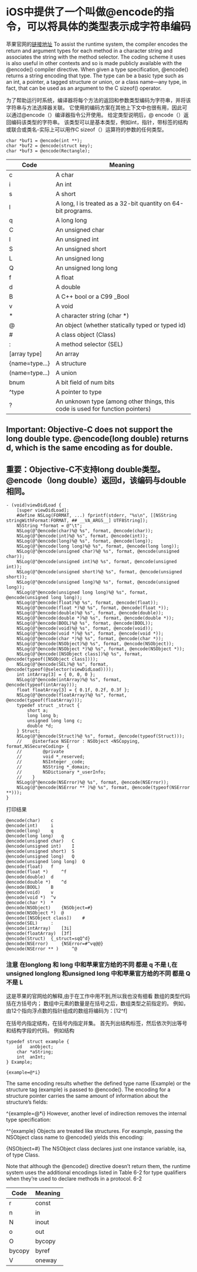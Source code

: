 # iOS中提供了一个叫做@encode的指令，可以将具体的类型表示成字符串编码

苹果官网的[链接地址](https://developer.apple.com/library/archive/documentation/Cocoa/Conceptual/ObjCRuntimeGuide/Articles/ocrtTypeEncodings.html#//apple_ref/doc/uid/TP40008048-CH100-SW1)
To assist the runtime system, the compiler encodes the return and argument types for each method in a character string and associates the string with the method selector. The coding scheme it uses is also useful in other contexts and so is made publicly available with the @encode() compiler directive. When given a type specification, @encode() returns a string encoding that type. The type can be a basic type such as an int, a pointer, a tagged structure or union, or a class name—any type, in fact, that can be used as an argument to the C sizeof() operator.

为了帮助运行时系统，编译器将每个方法的返回和参数类型编码为字符串，并将该字符串与方法选择器关联。 它使用的编码方案在其他上下文中也很有用，因此可以通过@encode（）编译器指令公开使用。 给定类型说明后，@ encode（）返回编码该类型的字符串。 该类型可以是基本类型，例如int，指针，带标签的结构或联合或类名-实际上可以用作C sizeof（）运算符的参数的任何类型。
```
char *buf1 = @encode(int **);
char *buf2 = @encode(struct key);
char *buf3 = @encode(Rectangle);
```



| Code | Meaning |
| --- | --- | 
| c | A char |  
| i | An int |  
| s | A short |  
| l |  A long, l is treated as a 32-bit quantity on 64-bit programs.|
| q | A long long  |
| C | An unsigned char |
| I | An unsigned int |
| S | An unsigned short |
| L | An unsigned long |
| Q | An unsigned long long |
| f | A float |
| d | A double |
| B | A C++ bool or a C99 _Bool |
| v | A void |
| * | A character string (char *) |
| @ | An object (whether statically typed or typed id) |
| # | A class object (Class) |
| : | A method selector (SEL) |
| [array type] | An array |
| {name=type...} | A structure |
| (name=type...) | A union |
| bnum | A bit field of num bits |
| ^type | A pointer to type |
| ? | An unknown type (among other things, this code is used for function pointers) |


## Important: Objective-C does not support the long double type. @encode(long double) returns d, which is the same encoding as for double.
## 重要：Objective-C不支持long double类型。 @encode（long double）返回d，该编码与double相同。

```
- (void)viewDidLoad {
    [super viewDidLoad];
    #define NSLog(FORMAT, ...) fprintf(stderr, "%s\n", [[NSString stringWithFormat:FORMAT, ## __VA_ARGS__] UTF8String]);
    NSString *format = @"\t";
    NSLog(@"@encode(char)%@ %s", format, @encode(char));
    NSLog(@"@encode(int)%@ %s", format, @encode(int));
    NSLog(@"@encode(long)%@ %s", format, @encode(long));
    NSLog(@"@encode(long long)%@ %s", format, @encode(long long));
    NSLog(@"@encode(unsigned char)%@ %s", format, @encode(unsigned char));
    NSLog(@"@encode(unsigned int)%@ %s", format, @encode(unsigned int));
    NSLog(@"@encode(unsigned short)%@ %s", format, @encode(unsigned short));
    NSLog(@"@encode(unsigned long)%@ %s", format, @encode(unsigned long));
    NSLog(@"@encode(unsigned long long)%@ %s", format, @encode(unsigned long long));
    NSLog(@"@encode(float)%@ %s", format, @encode(float));
    NSLog(@"@encode(float *)%@ %s", format, @encode(float *));
    NSLog(@"@encode(double)%@ %s", format, @encode(double));
    NSLog(@"@encode(double *)%@ %s", format, @encode(double *));
    NSLog(@"@encode(BOOL)%@ %s", format, @encode(BOOL));
    NSLog(@"@encode(void)%@ %s", format, @encode(void));
    NSLog(@"@encode(void *)%@ %s", format, @encode(void *));
    NSLog(@"@encode(char *)%@ %s", format, @encode(char *));
    NSLog(@"@encode(NSObject)%@ %s", format, @encode(NSObject));
    NSLog(@"@encode(NSObject *)%@ %s", format, @encode(NSObject *));
    NSLog(@"@encode([NSObject class])%@ %s", format, @encode(typeof([NSObject class])));
    NSLog(@"@encode(SEL)%@ %s", format, @encode(typeof(@selector(viewDidLoad))));
    int intArray[3] = { 0, 0, 0 };
    NSLog(@"@encode(intArray)%@ %s", format, @encode(typeof(intArray)));
    float floatArray[3] = { 0.1f, 0.2f, 0.3f };
    NSLog(@"@encode(floatArray)%@ %s", format, @encode(typeof(floatArray)));
    typedef struct _struct {
        short a;
        long long b;
        unsigned long long c;
        double *d;
    } Struct;
    NSLog(@"@encode(Struct)%@ %s", format, @encode(typeof(Struct)));
    //    @interface NSError : NSObject <NSCopying, format,NSSecureCoding> {
    //        @private
    //        void *_reserved;
    //        NSInteger _code;
    //        NSString *_domain;
    //        NSDictionary *_userInfo;
    //    }
    NSLog(@"@encode(NSError)%@ %s", format, @encode(NSError));
    NSLog(@"@encode(NSError ** )%@ %s", format, @encode(typeof(NSError **)));
}
```
打印结果 
```
@encode(char)	 c
@encode(int)	 i
@encode(long)	 q
@encode(long long)	 q
@encode(unsigned char)	 C
@encode(unsigned int)	 I
@encode(unsigned short)	 S
@encode(unsigned long)	 Q
@encode(unsigned long long)	 Q
@encode(float)	 f
@encode(float *)	 ^f
@encode(double)	 d
@encode(double *)	 ^d
@encode(BOOL)	 B
@encode(void)	 v
@encode(void *)	 ^v
@encode(char *)	 *
@encode(NSObject)	 {NSObject=#}
@encode(NSObject *)	 @
@encode([NSObject class])	 #
@encode(SEL)	 :
@encode(intArray)	 [3i]
@encode(floatArray)	 [3f]
@encode(Struct)	 {_struct=sqQ^d}
@encode(NSError)	 {NSError=#^vq@@}
@encode(NSError ** )	 ^@
```

### 注意 在longlong 和 long 中和苹果官方给的不同 都是 q 不是 l,在unsigned longlong 和unsigned long 中和苹果官方给的不同 都是 Q 不是 L 
这是苹果的官网给的解释,由于在工作中用不到,所以我也没有细看
数组的类型代码括在方括号内； 数组中元素的数量是在括号之后，数组类型之前指定的。 例如，由12个指向浮点数的指针组成的数组将编码为：[12^f]

在括号内指定结构，在括号内指定并集。 首先列出结构标签，然后依次列出等号和结构字段的代码。 例如结构

```
typedef struct example {
    id   anObject;
    char *aString;
    int  anInt;
} Example;

{example=@*i}
```
The same encoding results whether the defined type name (Example) or the structure tag (example) is passed to @encode(). The encoding for a structure pointer carries the same amount of information about the structure’s fields:

^{example=@*i}
However, another level of indirection removes the internal type specification:

^^{example}
Objects are treated like structures. For example, passing the NSObject class name to @encode() yields this encoding:

{NSObject=#}
The NSObject class declares just one instance variable, isa, of type Class.

Note that although the @encode() directive doesn’t return them, the runtime system uses the additional encodings listed in Table 6-2 for type qualifiers when they’re used to declare methods in a protocol.
6-2

| Code | Meaning |
| --- | --- | 
| r | const |  
| n | in |  
| N | inout |  
| o | out |  
| O | bycopy |  
| bycopy | byref |  
| V | oneway |  